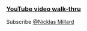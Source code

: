 ﻿### [YouTube video walk-thru](https://www.youtube.com/watch?v=goVjlWLY9NQ)

Subscribe [@Nicklas Millard](https://www.youtube.com/channel/UCaUy83EAkVdXsZjF3xGSvMw?sub_confirmation=1)